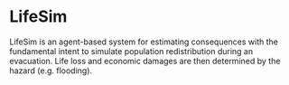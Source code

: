 # LifeSim
LifeSim is an agent-based system for estimating consequences with the fundamental intent to simulate population redistribution during an evacuation.  Life loss and economic damages are then determined by the hazard (e.g. flooding).
